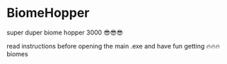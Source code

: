 # BiomeHopper
super duper biome hopper 3000 😎😎😎

read instructions before opening the main .exe
and have fun getting 🔥🔥🔥 biomes
